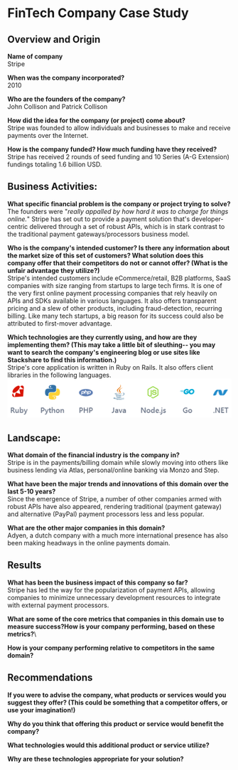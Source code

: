 # FinTech Company Case Study

## Overview and Origin

**Name of company**\
Stripe

**When was the company incorporated?**\
2010

**Who are the founders of the company?**\
John Collison and Patrick Collison

**How did the idea for the company (or project) come about?**\
Stripe was founded to allow individuals and businesses to make and receive payments over the Internet.

**How is the company funded? How much funding have they received?**\
Stripe has received 2 rounds of seed funding and 10 Series (A-G Extension) fundings totaling 1.6 billion USD.


## Business Activities:

**What specific financial problem is the company or project trying to solve?**\
The founders were "*really appalled by how hard it was to charge for things online.*"  Stripe has set out to provide a payment solution that's developer-centric delivered through a set of robust APIs, which is in stark contrast to the traditional payment gateways/processors business model.

**Who is the company's intended customer?  Is there any information about the market size of this set of customers? What solution does this company offer that their competitors do not or cannot offer? (What is the unfair advantage they utilize?)**\
Stripe's intended customers include eCommerce/retail, B2B platforms, SaaS companies with size ranging from startups to large tech firms.  It is one of the very first online payment processing companies that rely heavily on APIs and SDKs available in various languages.  It also offers transparent pricing and a slew of other products, including fraud-detection, recurring billing.  Like many tech startups, a big reason for its success could also be attributed to first-mover advantage.

**Which technologies are they currently using, and how are they implementing them? (This may take a little bit of sleuthing-- you may want to search the company's engineering blog or use sites like Stackshare to find this information.)**\
Stripe's core application is written in Ruby on Rails.  It also offers client libraries in the following languages.\
![](client_libraries.png)

## Landscape:

**What domain of the financial industry is the company in?**\
Stripe is in the payments/billing domain while slowly moving into others like business lending via Atlas, personal/online banking via Monzo and Step.

**What have been the major trends and innovations of this domain over the last 5-10 years?**\
Since the emergence of Stripe, a number of other companies armed with robust APIs have also appeared, rendering traditional (payment gateway) and alternative (PayPal) payment processors less and less popular.

**What are the other major companies in this domain?**\
Adyen, a dutch company with a much more international presence has also been making headways in the online payments domain.


## Results

**What has been the business impact of this company so far?**\
Stripe has led the way for the popularization of payment APIs, allowing companies to minimize unnecessary development resources to integrate with external payment processors.

**What are some of the core metrics that companies in this domain use to measure success?How is your company performing, based on these metrics?**\


**How is your company performing relative to competitors in the same domain?**


## Recommendations

**If you were to advise the company, what products or services would you suggest they offer? (This could be something that a competitor offers, or use your imagination!)**

**Why do you think that offering this product or service would benefit the company?**

**What technologies would this additional product or service utilize?**

**Why are these technologies appropriate for your solution?**